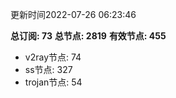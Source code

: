 更新时间2022-07-26 06:23:46

**总订阅: 73**
**总节点: 2819**
**有效节点: 455**
- v2ray节点: 74
- ss节点: 327
- trojan节点: 54
